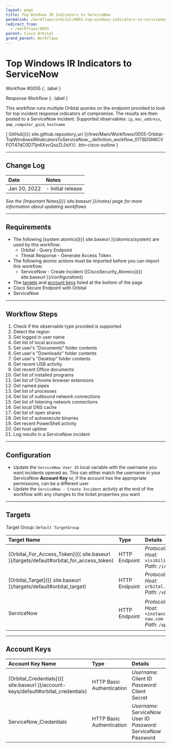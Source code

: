 ```yaml
---
layout: page
title: Top Windows IR Indicators to ServiceNow
permalink: /workflows/orbital/0055-top-windows-indicators-to-servicenow
redirect_from:
  - /workflows/0055
parent: Cisco Orbital
grand_parent: Workflows
---
```


# Top Windows IR Indicators to ServiceNow
<div markdown="1">
Workflow #0055
{: .label }

Response Workflow
{: .label }
</div>

This workflow runs multiple Oribtal queries on the endpoint provided to look for top incident response indicators of compromise. The results are then posted to a ServiceNow incident. Supported observables: `ip`, `mac_address`, `amp_computer_guid`, `hostname`

[<i class="fab fa-github mr-1"></i> GitHub]({{ site.github.repository_url }}/tree/Main/Workflows/0055-Orbital-TopWindowsIRIndicatorsToServiceNow__definition_workflow_01TBD5N6CVFOT47dC0D71jn6XvcQszZL0sY){: .btn-cisco-outline }

---

## Change Log

| Date | Notes |
|:-----|:------|
| Jan 20, 2022 | - Initial release |

_See the [Important Notes]({{ site.baseurl }}/notes) page for more information about updating workflows_

---

## Requirements
* The following [system atomics]({{ site.baseurl }}/atomics/system) are used by this workflow:
	* Orbital - Query Endpoint
	* Threat Response - Generate Access Token
* The following atomic actions must be imported before you can import this workflow:
	* ServiceNow - Create Incident ([CiscoSecurity_Atomics]({{ site.baseurl }}/configuration))
* The [targets](#targets) and [account keys](#account-keys) listed at the bottom of the page
* Cisco Secure Endpoint with Orbital
* ServiceNow

---

## Workflow Steps
1. Check if the observable type provided is supported
1. Detect the region
1. Get logged in user name
1. Get list of local accounts
1. Get user's "Documents" folder contents
1. Get user's "Downloads" folder contents
1. Get user's "Desktop" folder contents
1. Get recent USB activity
1. Get recent Office documents
1. Get list of installed programs
1. Get list of Chrome browser extensions
1. Get named pipes
1. Get list of processes
1. Get list of outbound network connections
1. Get list of listening network connections
1. Get local DNS cache
1. Get list of open shares
1. Get list of autoexecute binaries
1. Get recent PowerShell activity
1. Get host uptime
1. Log results in a ServiceNow incident

---

## Configuration
* Update the `ServiceNow User ID` local variable with the username you want incidents opened as. This can either match the username in your ServiceNow **Account Key** or, if the account has the appropriate permissions, can be a different user
* Update the `ServiceNow - Create Incident` activity at the end of the workflow with any changes to the ticket properties you want

---

## Targets
Target Group: `Default TargetGroup`

| Target Name | Type | Details | Account Keys | Notes |
|:------------|:-----|:--------|:-------------|:------|
| [Orbital_For_Access_Token]({{ site.baseurl }}/targets/default#orbital_for_access_token) | HTTP Endpoint | _Protocol:_ `HTTPS`<br />_Host:_ `visibility.amp.cisco.com`<br />_Path:_ `/iroh` | Orbital_Credentials | Created by default |
| [Orbital_Target]({{ site.baseurl }}/targets/default#orbital_target) | HTTP Endpoint | _Protocol:_ `HTTPS`<br />_Host:_ `orbital.amp.cisco.com`<br />_Path:_ `/v0` | None | Created by default |
| ServiceNow | HTTP Endpoint | _Protocol:_ `HTTPS`<br />_Host:_ `<instance>.service-now.com`<br />_Path:_ `/api` | ServiceNow_Credentials | Be sure to use your instance URL |

---

## Account Keys

| Account Key Name | Type | Details | Notes |
|:-----------------|:-----|:--------|:------|
| [Orbital_Credentials]({{ site.baseurl }}/account-keys/default#orbital_credentials) | HTTP Basic Authentication | _Username:_ Client ID<br />_Password:_ Client Secret | Created by default |
| ServiceNow_Credentials | HTTP Basic Authentication | _Username:_ ServiceNow User ID<br />_Password:_ ServiceNow Password | |
